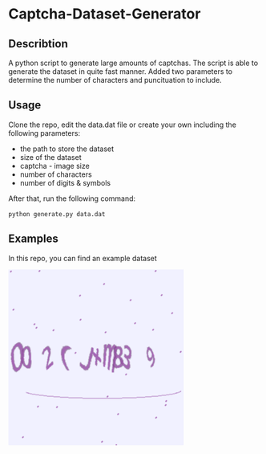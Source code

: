 # Captcha-Dataset-Generator

## Describtion 

A python script to generate large amounts of captchas. The script is able to generate the dataset 
in quite fast manner. Added two parameters to determine the number of characters and puncituation to include. 

## Usage 

Clone the repo, edit the data.dat file or create your own including the following parameters:

* the path to store the dataset 
* size of the dataset
* captcha - image size 
* number of characters 
* number of digits & symbols

After that, run the following command: 

```
python generate.py data.dat 
```
 
## Examples 
In this repo, you can find an example dataset 

![Captcha Example](https://github.com/AhmedFakhry47/Captcha-Dataset/blob/main/data/002Jm839.png)
